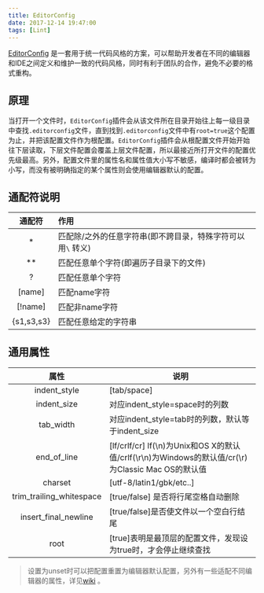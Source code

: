```yaml
---
title: EditorConfig
date: 2017-12-14 19:47:00
tags: [Lint]
---
```


[EditorConfig](http://editorconfig.org/) 是一套用于统一代码风格的方案，可以帮助开发者在不同的编辑器和IDE之间定义和维护一致的代码风格，同时有利于团队的合作，避免不必要的格式重构。

## 原理

当打开一个文件时，`EditorConfig`插件会从该文件所在目录开始往上每一级目录中查找`.editorconfig`文件，直到找到`.editorconfig`文件中有`root=true`这个配置为止，并把该配置文件作为根配置。`EditorConfig`插件会从根配置文件开始开始往下层读取，下层文件配置会覆盖上层文件配置，所以最接近所打开文件的配置优先级最高。另外，配置文件里的属性名和属性值大小写不敏感，编译时都会被转为小写，而没有被明确指定的某个属性则会使用编辑器默认的配置。

## 通配符说明

|    通配符     | 作用                                |
| :--------: | :-------------------------------- |
|     *      | 匹配除/之外的任意字符串(即不跨目录，特殊字符可以用`\` 转义) |
|     **     | 匹配任意单个字符(即遍历子目录下的文件) |
|     ?      | 匹配任意单个字符 |
|   [name]   | 匹配name字符 |
|  [!name]   | 匹配非name字符 |
| {s1,s3,s3} | 匹配任意给定的字符串 |

## 通用属性

|            属性          | 说明                                      |
| :----------------------: | ---------------------------------------- |
|       indent_style       | [tab/space] |
|       indent_size        | 对应indent_style=space时的列数 |
|        tab_width         | 对应indent_style=tab时的列数，默认等于indent_size |
|       end_of_line        | [lf/crlf/cr] lf(\n)为Unix和OS X的默认值/crlf(\r\n)为Windows的默认值/cr(\r)为Classic Mac OS的默认值 |
|         charset          | [utf-8/latin1/gbk/etc..] |
| trim_trailing_whitespace | [true/false] 是否将行尾空格自动删除 |
|   insert_final_newline   | [true/false]是否使文件以一个空白行结尾 |
|           root           | [true]表明是最顶层的配置文件，发现设为true时，才会停止继续查找 |

> 设置为unset时可以把配置重置为编辑器默认配置，另外有一些适配不同编辑器的属性，详见[wiki](https://github.com/editorconfig/editorconfig/wiki/EditorConfig-Properties) 。

